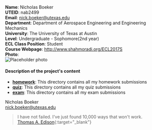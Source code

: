 **Name**: Nicholas Boeker  
**UTEID**: nab2499  
**Email**: nick.boeker@utexas.edu  
**Department**: Department of Aerospace Engineering and Engineering Mechanics  
**University**: The University of Texas at Austin  
**Level**: Undergraduate - Sophomore(2nd year)  
**ECL Class Position**: Student  
**Course Webpage**: http://www.shahmoradi.org/ECL2017S  
**Photo**:  
![Placeholder photo](http://www.utexas.edu/sites/www.utexas.edu/files/styles/utexas_hero_photo_image/public/tower_hero_v2.jpg)

#### Description of the project's content

* **[homework](https://github.com/NickBoeker/ECL2017S/tree/master/Homework)**: This directory contains all my homework submissions  
* **[quiz](https://github.com/NickBoeker/ECL2017S/tree/master/Quiz)**: This directory contains all my quiz submissions  
* **[exam](https://github.com/NickBoeker/ECL2017S/tree/master/Exam)**: This directory contains all my exam submissions  

Nicholas Boeker  
nick.boeker@utexas.edu  

>I have not failed. I've just found 10,000 ways that won't work.  
>[Thomas A. Edison](https://en.wikipedia.org/wiki/Thomas_Edison){:target="_blank"}  
